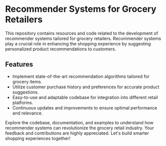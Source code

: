 # Recommender Systems for Grocery Retailers

This repository contains resources and code related to the development of recommender systems tailored for grocery retailers. Recommender systems play a crucial role in enhancing the shopping experience by suggesting personalized product recommendations to customers.

## Features
- Implement state-of-the-art recommendation algorithms tailored for grocery items.
- Utilize customer purchase history and preferences for accurate product suggestions.
- Easy-to-use and adaptable codebase for integration into different retail platforms.
- Continuous updates and improvements to ensure optimal performance and relevance.

Explore the codebase, documentation, and examples to understand how recommender systems can revolutionize the grocery retail industry. Your feedback and contributions are highly appreciated. Let's build smarter shopping experiences together!
